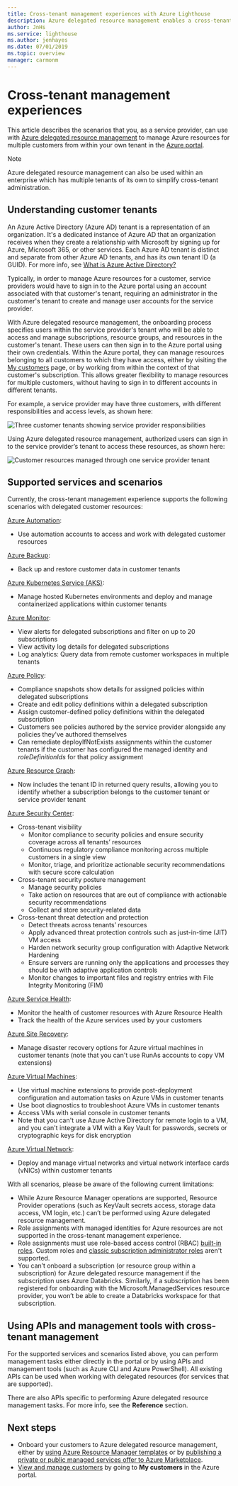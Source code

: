 ```yaml
---
title: Cross-tenant management experiences with Azure Lighthouse
description: Azure delegated resource management enables a cross-tenant management experience.
author: JnHs
ms.service: lighthouse
ms.author: jenhayes
ms.date: 07/01/2019
ms.topic: overview
manager: carmonm
---
```


# Cross-tenant management experiences

This article describes the scenarios that you, as a service provider, can use with [Azure delegated resource management](../concepts/azure-delegated-resource-management.md) to manage Azure resources for multiple customers from within your own tenant in the [Azure portal](https://portal.azure.com).

> [!NOTE]
> Azure delegated resource management can also be used within an enterprise which has multiple tenants of its own to simplify cross-tenant administration.

## Understanding customer tenants

An Azure Active Directory (Azure AD) tenant is a representation of an organization. It's a dedicated instance of Azure AD that an organization receives when they create a relationship with Microsoft by signing up for Azure, Microsoft 365, or other services. Each Azure AD tenant is distinct and separate from other Azure AD tenants, and has its own tenant ID (a GUID). For more info, see [What is Azure Active Directory?](https://docs.microsoft.com/azure/active-directory/fundamentals/active-directory-whatis)

Typically, in order to manage Azure resources for a customer, service providers would have to sign in to the Azure portal using an account associated with that customer's tenant, requiring an administrator in the customer's tenant to create and manage user accounts for the service provider.

With Azure delegated resource management, the onboarding process specifies users within the service provider's tenant who will be able to access and manage subscriptions, resource groups, and resources in the customer's tenant. These users can then sign in to the Azure portal using their own credentials. Within the Azure portal, they can manage resources belonging to all customers to which they have access, either by visiting the [My customers](../how-to/view-manage-customers.md) page, or by working from within the context of that customer's subscription. This allows greater flexibility to manage resources for multiple customers, without having to sign in to different accounts in different tenants.

For example, a service provider may have three customers, with different responsibilities and access levels, as shown here:

![Three customer tenants showing service provider responsibilities](../media/azure-delegated-resource-management-customer-tenants.jpg)

Using Azure delegated resource management, authorized users can sign in to the service provider’s tenant to access these resources, as shown here:

![Customer resources managed through one service provider tenant](../media/azure-delegated-resource-management-service-provider-tenant.jpg)

## Supported services and scenarios

Currently, the cross-tenant management experience supports the following scenarios with delegated customer resources:

[Azure Automation](https://docs.microsoft.com/azure/automation/):

- Use automation accounts to access and work with delegated customer resources

[Azure Backup](https://docs.microsoft.com/azure/backup/):

- Back up and restore customer data in customer tenants

[Azure Kubernetes Service (AKS)](https://docs.microsoft.com//azure/aks/):

- Manage hosted Kubernetes environments and deploy and manage containerized applications within customer tenants

[Azure Monitor](https://docs.microsoft.com/azure/azure-monitor/):

- View alerts for delegated subscriptions and filter on up to 20 subscriptions
- View activity log details for delegated subscriptions
- Log analytics: Query data from remote customer workspaces in multiple tenants

[Azure Policy](https://docs.microsoft.com/azure/governance/policy/):

- Compliance snapshots show details for assigned policies within delegated subscriptions
- Create and edit policy definitions within a delegated subscription
- Assign customer-defined policy definitions within the delegated subscription
- Customers see policies authored by the service provider alongside any policies they've authored themselves
- Can remediate deployIfNotExists assignments within the customer tenants if the customer has configured the managed identity and *roleDefinitionIds* for that policy assignment

[Azure Resource Graph](https://docs.microsoft.com/azure/governance/resource-graph/):

- Now includes the tenant ID in returned query results, allowing you to identify whether a subscription belongs to the customer tenant or service provider tenant

[Azure Security Center](https://docs.microsoft.com/azure/security-center/):

- Cross-tenant visibility
  - Monitor compliance to security policies and ensure security coverage across all tenants’ resources
  - Continuous regulatory compliance monitoring across multiple customers in a single view
  - Monitor, triage, and prioritize actionable security recommendations with secure score calculation
- Cross-tenant security posture management
  - Manage security policies
  - Take action on resources that are out of compliance with actionable security recommendations
  - Collect and store security-related data
- Cross-tenant threat detection and protection
  - Detect threats across tenants’ resources
  - Apply advanced threat protection controls such as just-in-time (JIT) VM access
  - Harden network security group configuration with Adaptive Network Hardening
  - Ensure servers are running only the applications and processes they should be with adaptive application controls
  - Monitor changes to important files and registry entries with File Integrity Monitoring (FIM)

[Azure Service Health](https://docs.microsoft.com/azure/service-health/):

- Monitor the health of customer resources with Azure Resource Health
- Track the health of the Azure services used by your customers

[Azure Site Recovery](https://docs.microsoft.com/azure/site-recovery/):

- Manage disaster recovery options for Azure virtual machines in customer tenants (note that you can't use RunAs accounts to copy VM extensions)

[Azure Virtual Machines](https://docs.microsoft.com/azure/virtual-machines/):

- Use virtual machine extensions to provide post-deployment configuration and automation tasks on Azure VMs in customer tenants
- Use boot diagnostics to troubleshoot Azure VMs in customer tenants
- Access VMs with serial console in customer tenants
- Note that you can't use Azure Active Directory for remote login to a VM, and you can't integrate a VM with a Key Vault for passwords, secrets or cryptographic keys for disk encryption

[Azure Virtual Network](https://docs.microsoft.com/azure/virtual-network/):

- Deploy and manage virtual networks and virtual network interface cards (vNICs) within customer tenants

With all scenarios, please be aware of the following current limitations:

- While Azure Resource Manager operations are supported, Resource Provider operations (such as KeyVault secrets access, storage data access, VM login, etc.) can’t be performed using Azure delegated resource management.
- Role assignments with managed identities for Azure resources are not supported in the cross-tenant management experience.
- Role assignments must use role-based access control (RBAC) [built-in roles](https://docs.microsoft.com/azure/role-based-access-control/built-in-roles). Custom roles and [classic subscription administrator roles](https://docs.microsoft.com/azure/role-based-access-control/classic-administrators) aren't supported.
- You can’t onboard a subscription (or resource group within a subscription) for Azure delegated resource management if the subscription uses Azure Databricks. Similarly, if a subscription has been registered for onboarding with the Microsoft.ManagedServices resource provider, you won’t be able to create a Databricks workspace for that subscription.

## Using APIs and management tools with cross-tenant management

For the supported services and scenarios listed above, you can perform management tasks either directly in the portal or by using APIs and management tools (such as Azure CLI and Azure PowerShell). All existing APIs can be used when working with delegated resources (for services that are supported).

There are also APIs specific to performing Azure delegated resource management tasks. For more info, see the **Reference** section.


## Next steps

- Onboard your customers to Azure delegated resource management, either by [using Azure Resource Manager templates](../how-to/onboard-customer.md) or by [publishing a private or public managed services offer to Azure Marketplace](../how-to/publish-managed-services-offers.md).
- [View and manage customers](../how-to/view-manage-customers.md) by going to **My customers** in the Azure portal.
